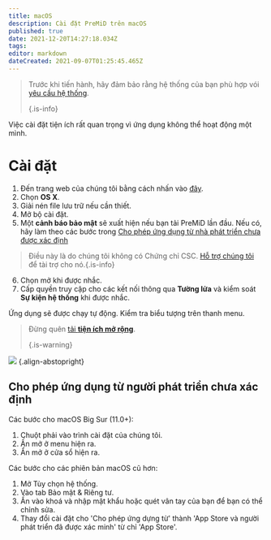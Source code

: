 ```yaml
---
title: macOS
description: Cài đặt PreMiD trên macOS
published: true
date: 2021-12-20T14:27:18.034Z
tags:
editor: markdown
dateCreated: 2021-09-07T01:25:45.465Z
---
```


> Trước khi tiến hành, hãy đảm bảo rằng hệ thống của bạn phù hợp vói [yêu cầu hệ thống](/install/requirements). 
> 
> {.is-info}

Việc cài đặt tiện ích rất quan trọng vì ứng dụng không thể hoạt động một mình.

# Cài đặt
1. Đến trang web của chúng tôi bằng cách nhấn vào [đây](https://premid.app/downloads).
2. Chọn **OS X**.
3. Giải nén file lưu trữ nếu cần thiết.
4. Mở bộ cài đặt.
5. Một **cảnh báo bảo mật** sẽ xuất hiện nếu bạn tải PreMiD lần đầu. Nếu có, hãy làm theo các bước trong [Cho phép ứng dụng từ nhà phát triển chưa được xác định](https://docs.premid.app/install/macos#allow-apps-from-unidentified-developers)
> Điều này là do chúng tôi không có Chứng chỉ CSC. [Hỗ trợ chúng tôi](https://www.patreon.com/Timeraa) để tài trợ cho nó.{.is-info}
6. Chọn mở khi được nhắc.
7. Cấp quyền truy cập cho các kết nối thông qua **Tường lửa** và kiểm soát **Sự kiện hệ thống** khi được nhắc.

Ứng dụng sẽ được chạy tự động. Kiểm tra biểu tượng trên thanh menu.

> Đừng quên [tải **tiện ích mở rộng**](/install). 
> 
> {.is-warning}

![](https://img.icons8.com/color/2x/mac-logo.png) {.align-abstopright}

## Cho phép ứng dụng từ người phát triển chưa xác định
Các bước cho macOS Big Sur (11.0+):
1. Chuột phải vào trình cài đặt của chúng tôi.
2. Ấn mở ở menu hiện ra.
3. Ẩn mở ở cửa sổ hiện ra.

Các bước cho các phiên bản macOS cũ hơn:
1. Mở Tùy chọn hệ thống.
2. Vào tab Bảo mật & Riêng tư.
3. Ấn vào khoá và nhập mật khẩu hoặc quét vân tay của bạn để bạn có thể chỉnh sửa.
4. Thay đổi cài đặt cho 'Cho phép ứng dựng từ' thành 'App Store và người phát triển đã được xác minh' từ chỉ 'App Store'.
